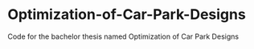 # Optimization-of-Car-Park-Designs
Code for the bachelor thesis named Optimization of Car Park Designs
